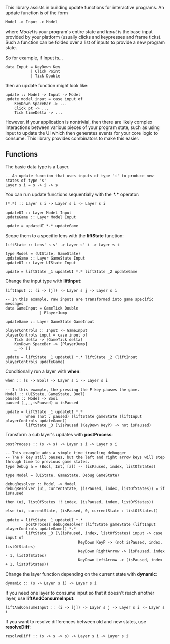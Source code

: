 This library assists in building update functions for interactive programs. An update function is of the form

    Model -> Input -> Model

where *Model* is your program's entire state and *Input* is the base input provided by your platform (usually clicks and keypresses and frame ticks).
Such a function can be folded over a list of inputs to provide a new program state.

So for example, if Input is...

    data Input = KeyDown Key
               | Click Point
               | Tick Double

then an update function might look like:

    update :: Model -> Input -> Model
    update model input = case input of
        KeyDown SpaceBar -> ...
        Click pt -> ...
        Tick timeDelta -> ...

However, if your application is nontrivial, then there are likely complex interactions between various pieces of your program state, such as using input to update the UI which then generates events for your core logic to consume. This library provides combinators to make this easier.

## Functions

The basic data type is a Layer.

    -- An update function that uses inputs of type 'i' to produce new states of type 's'
    Layer s i = s -> i -> s

You can run update functions sequentially with the __\*.\*__ operator:

    (*.*) :: Layer s i -> Layer s i -> Layer s i

    updateUI :: Layer Model Input
    updateGame :: Layer Model Input
    
    update = updateUI *.* updateGame

Scope them to a specific lens with the __liftState__ function:

    liftState :: Lens' s s' -> Layer s' i -> Layer s i

    type Model = (UIState, GameState)
    updateGame :: Layer GameState Input
    updateUI :: Layer UIState Input

    update = liftState _1 updateUI *.* liftState _2 updateGame

Change the input type with __liftInput__:

    liftInput :: (i -> [j]) -> Layer s j -> Layer s i

    -- In this example, raw inputs are transformed into game specific messages
    data GameInput = GameTick Double
                   | PlayerJump

    updateGame :: Layer GameState GameInput

    playerControls :: Input -> GameInput
    playerControls input = case input of
        Tick delta -> [GameTick delta]
        KeyDown SpaceBar -> [PlayerJump]
        _ -> []

    update = liftState _1 updateUI *.* liftState _2 (liftInput playerControls updateGame)

Conditionally run a layer with __when__:

    when :: (s -> Bool) -> Layer s i -> Layer s i

    -- In this example, the pressing the P key pauses the game.
    Model :: (UIState, GameState, Bool)
    paused :: Model -> Bool
    paused (_,_,isPaused) = isPaused

    update = liftState _1 updateUI *.*
             when (not . paused) (liftState gameState (liftInput playerControls updateGame))
             liftState _3 (\isPaused (KeyDown KeyP) -> not isPaused)

Transform a sub layer's updates with __postProcess__:

    postProcess :: (s -> s) -> Layer s i -> Layer s i

    -- This example adds a simple time traveling debugger
    -- The P key still pauses, but the left and right arrow keys will step through time to previous game states.
    type Debug a = (Bool, Int, [a]) -- (isPaused, index, listOfStates)

    type Model = (UIState, GameState, Debug GameState)

    debugResolver :: Model -> Model
    debugResolver (ui, currentState, (isPaused, index, listOfStates)) = if isPaused
                                                                           then (ui, listOfStates !! index, (isPaused, index, listOfStates))
                                                                           else (ui, currentState, (isPaused, 0, currentState : listOfStates))

    update = liftState _1 updateUI *.*
             postProcess debugResolver (liftState gameState (liftInput playerControls updateGame)) *.*
             liftState _3 (\(isPaused, index, listOfStates) input -> case input of
                                    KeyDown KeyP -> (not isPaused, index, listOfStates)
                                    KeyDown RightArrow -> (isPaused, index - 1, listOfStates)
                                    KeyDown LeftArrow -> (isPaused, index + 1, listOfStates))

Change the layer function depending on the current state with __dynamic__:

    dynamic :: (s -> Layer s i) -> Layer s i

If you need one layer to consume input so that it doesn't reach another layer, use __liftAndConsumeInput__:

    liftAndConsumeInput :: (i -> [j]) -> Layer s j -> Layer s i -> Layer s i

If you want to resolve differences between old and new states, use __resolveDiff__:

    resolveDiff :: (s -> s -> s) -> Layer s i -> Layer s i
